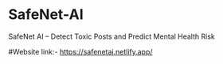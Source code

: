 # SafeNet-AI
SafeNet AI – Detect Toxic Posts and Predict Mental Health Risk

#Website link:- https://safenetai.netlify.app/
